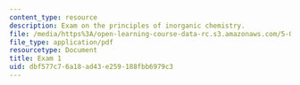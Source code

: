 ```yaml
---
content_type: resource
description: Exam on the principles of inorganic chemistry.
file: /media/https%3A/open-learning-course-data-rc.s3.amazonaws.com/5-04-principles-of-inorganic-chemistry-ii-fall-2008/dbf577c76a18ad43e259188fbb6979c3_exam_1.pdf
file_type: application/pdf
resourcetype: Document
title: Exam 1
uid: dbf577c7-6a18-ad43-e259-188fbb6979c3
---
```

